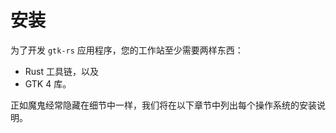 # 安装

为了开发 `gtk-rs` 应用程序，您的工作站至少需要两样东西：

- Rust 工具链，以及
- GTK 4 库。

正如魔鬼经常隐藏在细节中一样，我们将在以下章节中列出每个操作系统的安装说明。

